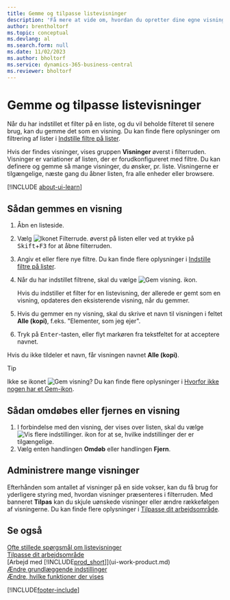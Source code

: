 ```yaml
---
title: Gemme og tilpasse listevisninger
description: 'Få mere at vide om, hvordan du opretter dine egne visninger til filtrerede lister, og hvordan du gemmer, omdøber og styrer disse visninger.'
author: brentholtorf
ms.topic: conceptual
ms.devlang: al
ms.search.form: null
ms.date: 11/02/2023
ms.author: bholtorf
ms.service: dynamics-365-business-central
ms.reviewer: bholtorf
---
```

# Gemme og tilpasse listevisninger

Når du har indstillet et filter på en liste, og du vil beholde filteret til senere brug, kan du gemme det som en visning. Du kan finde flere oplysninger om filtrering af lister i [Indstille filtre på lister](ui-enter-criteria-filters.md#setting-filters-on-lists).

Hvis der findes visninger, vises gruppen **Visninger** øverst i filterruden. Visninger er variationer af listen, der er forudkonfigureret med filtre. Du kan definere og gemme så mange visninger, du ønsker, pr. liste. Visningerne er tilgængelige, næste gang du åbner listen, fra alle enheder eller browsere.

[!INCLUDE [about-ui-learn](includes/about-ui-learn.md)]

## Sådan gemmes en visning

1. Åbn en listeside.
2. Vælg ![Ikonet Filterrude.](media/open-filter-pane-icon.png "Ikonet Filterrude") øverst på listen eller ved at trykke på <kbd>Skift</kbd>+<kbd>F3</kbd> for at åbne filterruden.
3. Angiv et eller flere nye filtre. Du kan finde flere oplysninger i [Indstille filtre på lister](ui-enter-criteria-filters.md#setting-filters-on-lists).
4. Når du har indstillet filtrene, skal du vælge ![Gem visning.](media/save_view_icon.png "Gem visning") ikon.

    Hvis du indstiller et filter for en listevisning, der allerede er gemt som en visning, opdateres den eksisterende visning, når du gemmer.
5. Hvis du gemmer en ny visning, skal du skrive et navn til visningen i feltet **Alle (kopi)**, f.eks. "Elementer, som jeg ejer".
6. Tryk på <kbd>Enter</kbd>-tasten, eller flyt markøren fra tekstfeltet for at acceptere navnet.

Hvis du ikke tildeler et navn, får visningen navnet **Alle (kopi)**.

> [!TIP]
> Ikke se ikonet ![Gem visning](media/save_view_icon.png "Gem visning")? Du kan finde flere oplysninger i [Hvorfor ikke nogen har et Gem-ikon](/dynamics365/business-central/ui-views-faq#save).

## Sådan omdøbes eller fjernes en visning

1. I forbindelse med den visning, der vises over listen, skal du vælge ![Vis flere indstillinger.](media/show-more-options-icon.png "Vis flere indstillinger") ikon for at se, hvilke indstillinger der er tilgængelige.
2. Vælg enten handlingen **Omdøb** eller handlingen **Fjern**.

## Administrere mange visninger

Efterhånden som antallet af visninger på en side vokser, kan du få brug for yderligere styring med, hvordan visninger præsenteres i filterruden. Med banneret **Tilpas** kan du skjule uønskede visninger eller ændre rækkefølgen af visningerne. Du kan finde flere oplysninger i [Tilpasse dit arbejdsområde](ui-personalization-user.md).

## Se også

[Ofte stillede spørgsmål om listevisninger](ui-views-faq.yml)  
[Tilpasse dit arbejdsområde](ui-personalization-user.md)    
[Arbejd med [!INCLUDE[prod_short](includes/prod_short.md)]](ui-work-product.md)    
[Ændre grundlæggende indstillinger](ui-change-basic-settings.md)  
[Ændre, hvilke funktioner der vises](ui-experiences.md)  


[!INCLUDE[footer-include](includes/footer-banner.md)]
